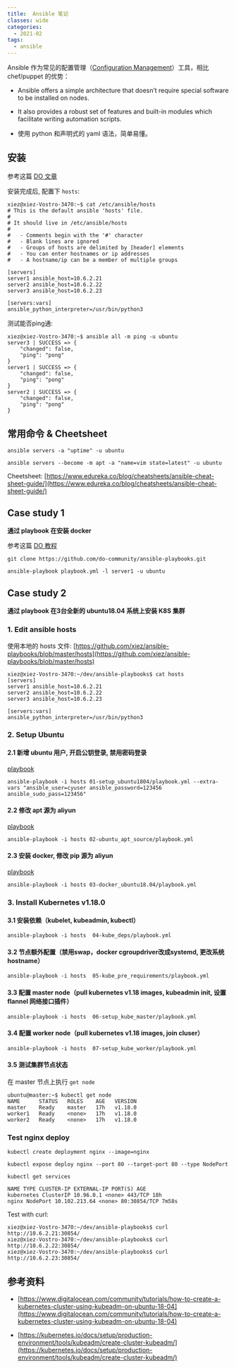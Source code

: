 ```yaml
---
title:  Ansible 笔记
classes: wide
categories:
  - 2021-02
tags:
  - ansible
---
```


Ansible 作为常见的配置管理（[Configuration Management](https://en.wikipedia.org/wiki/Configuration_management)）工具，相比 chef/puppet 的优势：

- Ansible offers a simple architecture that doesn’t require special software to be installed on nodes.

- It also provides a robust set of features and built-in modules which facilitate writing automation scripts.

- 使用 python 和声明式的 yaml 语法，简单易懂。

## 安装

参考这篇 [DO 文章](https://www.digitalocean.com/community/tutorials/how-to-install-and-configure-ansible-on-ubuntu-18-04#step-2-%E2%80%94-setting-up-the-inventory-file)

安装完成后, 配置下 `hosts`:

```
xiez@xiez-Vostro-3470:~$ cat /etc/ansible/hosts
# This is the default ansible 'hosts' file.
#
# It should live in /etc/ansible/hosts
#
#   - Comments begin with the '#' character
#   - Blank lines are ignored
#   - Groups of hosts are delimited by [header] elements
#   - You can enter hostnames or ip addresses
#   - A hostname/ip can be a member of multiple groups

[servers]
server1 ansible_host=10.6.2.21
server2 ansible_host=10.6.2.22
server3 ansible_host=10.6.2.23

[servers:vars]
ansible_python_interpreter=/usr/bin/python3
```

测试能否ping通:

```
xiez@xiez-Vostro-3470:~$ ansible all -m ping -u ubuntu
server3 | SUCCESS => {
    "changed": false, 
    "ping": "pong"
}
server1 | SUCCESS => {
    "changed": false, 
    "ping": "pong"
}
server2 | SUCCESS => {
    "changed": false, 
    "ping": "pong"
}
```

## 常用命令 & Cheetsheet

```
ansible servers -a "uptime" -u ubuntu

ansible servers --become -m apt -a "name=vim state=latest" -u ubuntu
```

Cheetsheet: [https://www.edureka.co/blog/cheatsheets/ansible-cheat-sheet-guide/](https://www.edureka.co/blog/cheatsheets/ansible-cheat-sheet-guide/)

## Case study 1

**通过 playbook 在安装 docker**

参考这篇 [DO 教程](https://www.digitalocean.com/community/tutorials/how-to-use-ansible-to-install-and-set-up-docker-on-ubuntu-18-04)

```
git clone https://github.com/do-community/ansible-playbooks.git

ansible-playbook playbook.yml -l server1 -u ubuntu

```


## Case study 2

**通过 playbook 在3台全新的 ubuntu18.04 系统上安装 K8S 集群**


### 1. Edit ansible hosts

使用本地的 hosts 文件: [https://github.com/xiez/ansible-playbooks/blob/master/hosts](https://github.com/xiez/ansible-playbooks/blob/master/hosts)

```
xiez@xiez-Vostro-3470:~/dev/ansible-playbooks$ cat hosts
[servers]
server1 ansible_host=10.6.2.21
server2 ansible_host=10.6.2.22
server3 ansible_host=10.6.2.23

[servers:vars]
ansible_python_interpreter=/usr/bin/python3
```

### 2. Setup Ubuntu

#### 2.1 新增 ubuntu 用户, 开启公钥登录, 禁用密码登录

[playbook](https://github.com/xiez/ansible-playbooks/blob/master/01-setup_ubuntu1804/playbook.yml)

```
ansible-playbook -i hosts 01-setup_ubuntu1804/playbook.yml --extra-vars "ansible_user=cyuser ansible_password=123456 ansible_sudo_pass=123456"
```

#### 2.2 修改 apt 源为 aliyun

[playbook](https://github.com/xiez/ansible-playbooks/blob/master/02-ubuntu_apt_source/playbook.yml)

```
ansible-playbook -i hosts 02-ubuntu_apt_source/playbook.yml
```

#### 2.3 安装 docker, 修改 pip 源为 aliyun

[playbook](https://github.com/xiez/ansible-playbooks/blob/master/03-docker_ubuntu18.04/playbook.yml)

```
ansible-playbook -i hosts 03-docker_ubuntu18.04/playbook.yml
```

### 3. Install Kubernetes v1.18.0

#### 3.1 安装依赖（kubelet, kubeadmin, kubectl）

```
ansible-playbook -i hosts  04-kube_deps/playbook.yml
```

#### 3.2 节点额外配置（禁用swap，docker cgroupdriver改成systemd, 更改系统hostname）

```
ansible-playbook -i hosts  05-kube_pre_requirements/playbook.yml
```

#### 3.3 配置 master node（pull kubernetes v1.18 images, kubeadmin init, 设置 flannel 网络接口插件）

```
ansible-playbook -i hosts  06-setup_kube_master/playbook.yml
```

#### 3.4 配置 worker node（pull kubernetes v1.18 images, join cluser）

```
ansible-playbook -i hosts  07-setup_kube_worker/playbook.yml
```

#### 3.5 测试集群节点状态

在 master 节点上执行 `get node`

```
ubuntu@master:~$ kubectl get node
NAME      STATUS   ROLES    AGE   VERSION
master    Ready    master   17h   v1.18.0
worker1   Ready    <none>   17h   v1.18.0
worker2   Ready    <none>   17h   v1.18.0
```

### Test nginx deploy

```
kubectl create deployment nginx --image=nginx

kubectl expose deploy nginx --port 80 --target-port 80 --type NodePort
```

```
kubectl get services

NAME TYPE CLUSTER-IP EXTERNAL-IP PORT(S) AGE
kubernetes ClusterIP 10.96.0.1 <none> 443/TCP 18h
nginx NodePort 10.102.213.64 <none> 80:30854/TCP 7m58s
```

Test with curl:

```
xiez@xiez-Vostro-3470:~/dev/ansible-playbooks$ curl http://10.6.2.21:30854/
xiez@xiez-Vostro-3470:~/dev/ansible-playbooks$ curl http://10.6.2.22:30854/
xiez@xiez-Vostro-3470:~/dev/ansible-playbooks$ curl http://10.6.2.23:30854/
```

## 参考资料

- [https://www.digitalocean.com/community/tutorials/how-to-create-a-kubernetes-cluster-using-kubeadm-on-ubuntu-18-04](https://www.digitalocean.com/community/tutorials/how-to-create-a-kubernetes-cluster-using-kubeadm-on-ubuntu-18-04)

- [https://kubernetes.io/docs/setup/production-environment/tools/kubeadm/create-cluster-kubeadm/](https://kubernetes.io/docs/setup/production-environment/tools/kubeadm/create-cluster-kubeadm/)
